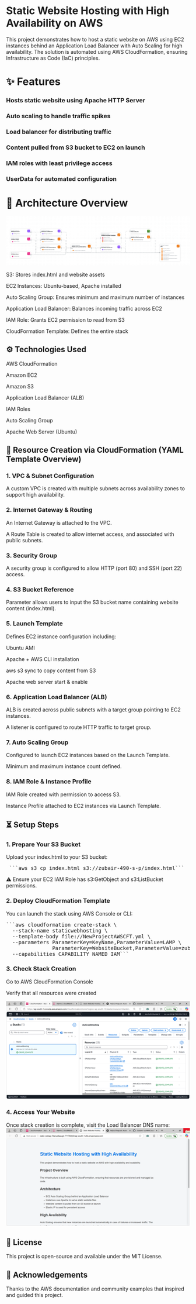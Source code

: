 # Static Website Hosting with High Availability on AWS

This project demonstrates how to host a static website on AWS using EC2 instances behind an Application Load Balancer with Auto Scaling for high availability. The solution is automated using AWS CloudFormation, ensuring Infrastructure as Code (IaC) principles.

# ✨ Features

###  Hosts static website using Apache HTTP Server

### Auto scaling to handle traffic spikes

### Load balancer for distributing traffic

### Content pulled from S3 bucket to EC2 on launch

### IAM roles with least privilege access

### UserData for automated configuration

# 🔧 Architecture Overview


![Architecture Diagram](iaccomposer.png)

S3: Stores index.html and website assets

EC2 Instances: Ubuntu-based, Apache installed

Auto Scaling Group: Ensures minimum and maximum number of instances

Application Load Balancer: Balances incoming traffic across EC2

IAM Role: Grants EC2 permission to read from S3

CloudFormation Template: Defines the entire stack


## ⚙️ Technologies Used

AWS CloudFormation

Amazon EC2

Amazon S3

Application Load Balancer (ALB)

IAM Roles

Auto Scaling Group

Apache Web Server (Ubuntu)

## 📝 Resource Creation via CloudFormation (YAML Template Overview)

### 1. VPC & Subnet Configuration

A custom VPC is created with multiple subnets across availability zones to support high availability.



### 2. Internet Gateway & Routing

An Internet Gateway is attached to the VPC.

A Route Table is created to allow internet access, and associated with public subnets.



### 3. Security Group

A security group is configured to allow HTTP (port 80) and SSH (port 22) access.



### 4. S3 Bucket Reference

Parameter allows users to input the S3 bucket name containing website content (index.html).



### 5. Launch Template

Defines EC2 instance configuration including:

Ubuntu AMI

Apache + AWS CLI installation

aws s3 sync to copy content from S3

Apache web server start & enable



### 6. Application Load Balancer (ALB)

ALB is created across public subnets with a target group pointing to EC2 instances.

A listener is configured to route HTTP traffic to target group.



### 7. Auto Scaling Group

Configured to launch EC2 instances based on the Launch Template.

Minimum and maximum instance count defined.



### 8. IAM Role & Instance Profile

IAM Role created with permission to access S3.

Instance Profile attached to EC2 instances via Launch Template.



## ⏳ Setup Steps

### 1. Prepare Your S3 Bucket

Upload your index.html to your S3 bucket:

<pre> ```aws s3 cp index.html s3://zubair-490-s-p/index.html``` </pre>
 ⚠️ Ensure your EC2 IAM Role has s3:GetObject and s3:ListBucket permissions.

### 2. Deploy CloudFormation Template

You can launch the stack using AWS Console or CLI:
<pre>```aws cloudformation create-stack \
  --stack-name staticwebhosting \
  --template-body file://NewProjectAWSCFT.yml \
  --parameters ParameterKey=KeyName,ParameterValue=LAMP \
               ParameterKey=WebsiteBucket,ParameterValue=zubair-490-s-p \
  --capabilities CAPABILITY_NAMED_IAM```</pre>

### 3. Check Stack Creation

Go to AWS CloudFormation Console

Verify that all resources were created

![CloudFormation Stack Created](cftstack.png)

### 4. Access Your Website

Once stack creation is complete, visit the Load Balancer DNS name:
![Website View](accessweb.png)

## 📄 License

This project is open-source and available under the MIT License.

## 🙏 Acknowledgements

Thanks to the AWS documentation and community examples that inspired and guided this project.
